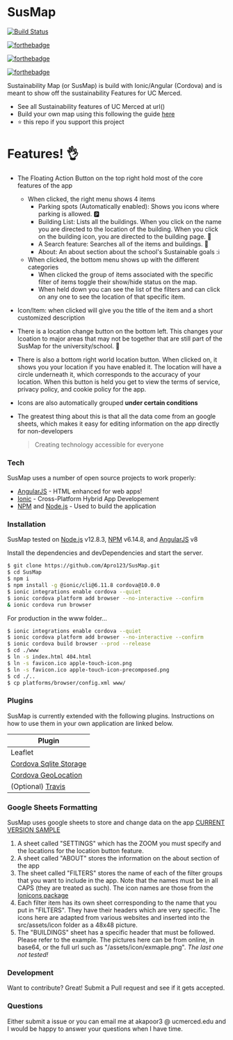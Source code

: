 # SusMap

[![Build Status](https://travis-ci.com/Apro123/SusMap.svg?branch=master)](https://travis-ci.com/Apro123/SusMap)

[![forthebadge](https://forthebadge.com/images/badges/made-with-typescript.svg)](https://forthebadge.com)

[![forthebadge](https://forthebadge.com/images/badges/built-by-developers.svg)](https://forthebadge.com)

[![forthebadge](https://forthebadge.com/images/badges/check-it-out.svg)](https://forthebadge.com)

Sustainability Map (or SusMap) is build with Ionic/Angular (Cordova) and is meant to show off the sustainability Features for UC Merced.

  - See all Sustainability features of UC Merced at url()
  - Build your own map using this following the guide [here](#build-your-own-map)
  - :star: this repo if you support this project

# Features! :ok_hand:

  - The Floating Action Button on the top right hold most of the core features of the app
    - When clicked, the right menu shows 4 items
       - Parking spots (Automatically enabled): Shows you icons where parking is allowed. :parking:
       - Building List: Lists all the buildings. When you click on the name you are directed to the location of the building. When you click on the building icon, you are directed to the building page. :office:
       - A Search feature: Searches all of the items and buildings. :mag_right:
       - About: An about section about the school's Sustainable goals ::information_source:
    - When clicked, the bottom menu shows up with the different categories
       - When clicked the group of items associated with the specific filter of items toggle their show/hide status on the map.
       - When held down you can see the list of the filters and can click on any one to see the location of that specific item.
  - Icon/Item: when clicked will give you the title of the item and a short customized description
  - There is a location change button on the bottom left. This changes your lcoation to major areas that may not be together that are still part of the SusMap for the university/school. :school:
  - There is also a bottom right world location button. When clicked on, it shows you your location if you have enabled it. The location will have a circle underneath it, which corresponds to the accuracy of your location. When this button is held you get to view the terms of service, privacy policy, and cookie policy for the app.
  - Icons are also automatically grouped **under certain conditions**
  - The greatest thing about this is that all the data come from an google sheets, which makes it easy for editing information on the app directly for non-developers

    > Creating technology accessible for everyone


### Tech

SusMap uses a number of open source projects to work properly:

* [AngularJS](http://angularjs.org) - HTML enhanced for web apps!
* [Ionic](https://ionicframework.com/) - Cross-Platform Hybrid App Developement
* [NPM](https://www.npmjs.com/) and  [Node.js](https://nodejs.org/) - Used to build the application

### Installation

SusMap tested on [Node.js](https://nodejs.org/) v12.8.3,  [NPM](https://www.npmjs.com/) v6.14.8, and [AngularJS](http://angularjs.org) v8

Install the dependencies and devDependencies and start the server.

```sh
$ git clone https://github.com/Apro123/SusMap.git
$ cd SusMap
$ npm i
$ npm install -g @ionic/cli@6.11.8 cordova@10.0.0
$ ionic integrations enable cordova --quiet
$ ionic cordova platform add browser --no-interactive --confirm
& ionic cordova run browser
```

For production in the www folder...

```sh
$ ionic integrations enable cordova --quiet
$ ionic cordova platform add browser --no-interactive --confirm
$ ionic cordova build browser --prod --release
$ cd ./www
$ ln -s index.html 404.html
$ ln -s favicon.ico apple-touch-icon.png
$ ln -s favicon.ico apple-touch-icon-precomposed.png
$ cd ./..
$ cp platforms/browser/config.xml www/
```

### Plugins

SusMap is currently extended with the following plugins. Instructions on how to use them in your own application are linked below.

| Plugin |
| ------ |
| Leaflet |
| [Cordova Sqlite Storage](https://ionicframework.com/docs/angular/storage) |
|[ Cordova GeoLocation](https://ionicframework.com/docs/native/geolocation) |
| (Optional) [Travis](https://docs.travis-ci.com/) |

### Google Sheets Formatting

SusMap uses google sheets to store and change data on the app
[CURRENT VERSION SAMPLE](https://docs.google.com/spreadsheets/d/12jc_EN3Uh5RHPjjmI-osbys7oHBq9RPSWn71_4zhRSM/edit?usp=sharing)
1. A sheet called "SETTINGS" which has the ZOOM you must specify and the locations for the location button feature.
2. A sheet called "ABOUT" stores the information on the about section of the app
3. The sheet called "FILTERS" stores the name of each of the filter groups that you want to include in the app. Note that the names must be in all CAPS (they are treated as such). The icon names are those from the [Ionicons package](https://ionicons.com/)
4. Each filter item has its own sheet corresponding to the name that you put in "FILTERS". They have their headers which are very specific. The icons here are adapted from various websites and inserted into the src/assets/icon folder as a 48x48 picture.
5. The "BUILDINGS" sheet has a specific header that must be followed. Please refer to the example. The pictures here can be from online, in base64, or the full url such as "/assets/icon/exmaple.png". *The last one not tested!*


### Development

Want to contribute? Great! Submit a Pull request and see if it gets accepted.

### Questions

Either submit a issue or you can email me at akapoor3 @ ucmerced.edu and I would be happy to answer your questions when I have time.
